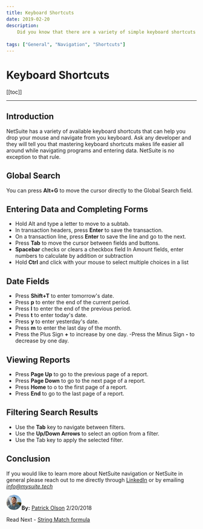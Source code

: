 ```yaml
---
title: Keyboard Shortcuts
date: 2019-02-20
description:
    Did you know that there are a variety of simple keyboard shortcuts for data entry and NetSuite Navigation?

tags: ["General", "Navigation", "Shortcuts"]
---
```


# Keyboard Shortcuts

[[toc]]

---

## Introduction

NetSuite has a variety of available keyboard shortcuts that can help you drop your mouse and navigate from you keyboard. Ask any developer and they will tell you that mastering keyboard shortcuts makes life easier all around while navigating programs and entering data. NetSuite is no exception to that rule.

## Global Search

You can press **Alt+G** to move the cursor directly to the Global Search field.

## Entering Data and Completing Forms

- Hold Alt and type a letter to move to a subtab.
- In transaction headers, press **Enter** to save the transaction.
- On a transaction line, press **Enter** to save the line and go to the next.
- Press **Tab** to move the cursor between fields and buttons.
- **Spacebar** checks or clears a checkbox field
In Amount fields, enter numbers to calculate by addition or subtraction
- Hold **Ctrl** and click with your mouse to select multiple choices in a list

## Date Fields

- Press **Shift+T** to enter tomorrow's date.
- Press **p** to enter the end of the current period.
- Press **l** to enter the end of the previous period.
- Press **t** to enter today's date.
- Press **y** to enter yesterday's date.
- Press **m** to enter the last day of the month.
- Press the Plus Sign **+** to increase by one day.
-Press the Minus Sign **-** to decrease by one day.

## Viewing Reports

- Press **Page Up** to go to the previous page of a report.
- Press **Page Down** to go to the next page of a report.
- Press **Home** to o to the first page of a report.
- Press **End** to go to the last page of a report.

## Filtering Search Results

- Use the **Tab** key to navigate between filters.
- Use the **Up/Down Arrows** to select an option from a filter.
- Use the Tab key to apply the selected filter.

## Conclusion

If you would like to learn more about NetSuite navigation or NetSuite in general please reach out to me directly through [LinkedIn](https://www.linkedin.com/in/patrick-olson-pmp-csm-137a9435/) or by emailing [*info@mysuite.tech*](mailto:info@mysuite.tech)

<a href="https://www.linkedin.com/in/patrick-olson-pmp-csm-137a9435/" target="_blank"><img src="./img/profile.jpg" title="Patrick Olson - LinkedIn Profile" alt="Patrick Olson - LinkedIn Profile" width=8% height="auto" style="border-radius: 50%;"></a>**By:** [Patrick Olson](https://www.linkedin.com/in/patrick-olson-pmp-csm-137a9435/)
2/20/2018 

<div class="sharethis-inline-share-buttons"></div>

<TagList />

Read Next - [String Match formula](https://mysuite.tech/blog/stringmatch.html)